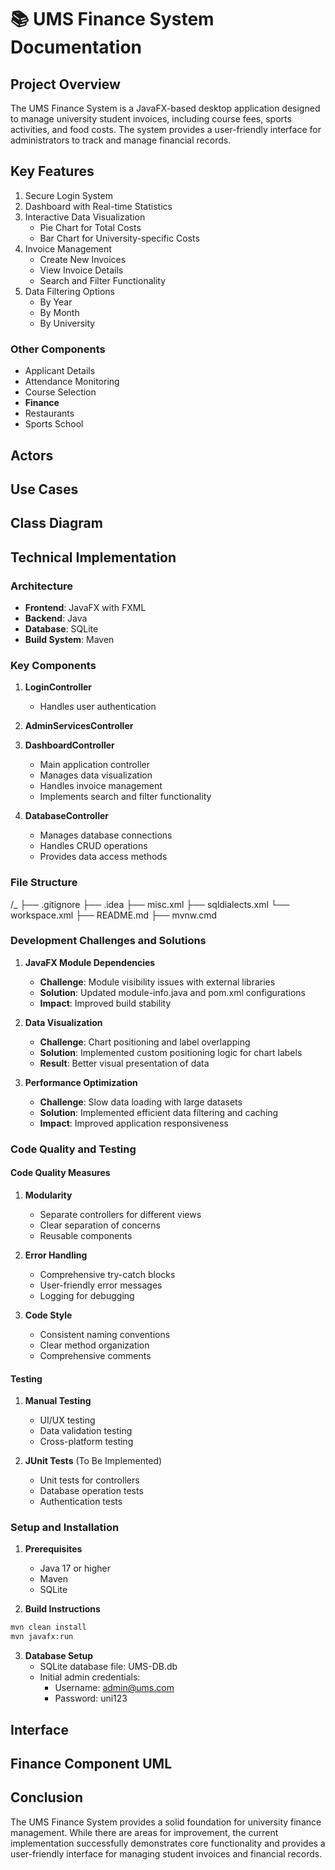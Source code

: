 # 📚 UMS Finance System Documentation

## Project Overview

The UMS Finance System is a JavaFX-based desktop application designed to manage university student invoices, including course fees, sports activities, and food costs. The system provides a user-friendly interface for administrators to track and manage financial records.

## Key Features

1. Secure Login System
2. Dashboard with Real-time Statistics
3. Interactive Data Visualization
   - Pie Chart for Total Costs
   - Bar Chart for University-specific Costs
4. Invoice Management
   - Create New Invoices
   - View Invoice Details
   - Search and Filter Functionality
5. Data Filtering Options
   - By Year
   - By Month
   - By University

### Other Components

- Applicant Details
- Attendance Monitoring
- Course Selection
- **Finance**
- Restaurants
- Sports School

## Actors

## Use Cases

## Class Diagram

## Technical Implementation

### Architecture

- **Frontend**: JavaFX with FXML
- **Backend**: Java
- **Database**: SQLite
- **Build System**: Maven

### Key Components

1. **LoginController**

   - Handles user authentication

2. **AdminServicesController**

3. **DashboardController**

   - Main application controller
   - Manages data visualization
   - Handles invoice management
   - Implements search and filter functionality

4. **DatabaseController**
   - Manages database connections
   - Handles CRUD operations
   - Provides data access methods

### File Structure

/\_
├── .gitignore
├── .idea
├── misc.xml
├── sqldialects.xml
└── workspace.xml
├── README.md
├── mvnw.cmd

### Development Challenges and Solutions

1. **JavaFX Module Dependencies**

   - **Challenge**: Module visibility issues with external libraries
   - **Solution**: Updated module-info.java and pom.xml configurations
   - **Impact**: Improved build stability

2. **Data Visualization**

   - **Challenge**: Chart positioning and label overlapping
   - **Solution**: Implemented custom positioning logic for chart labels
   - **Result**: Better visual presentation of data

3. **Performance Optimization**
   - **Challenge**: Slow data loading with large datasets
   - **Solution**: Implemented efficient data filtering and caching
   - **Impact**: Improved application responsiveness

### Code Quality and Testing

#### Code Quality Measures

1. **Modularity**

   - Separate controllers for different views
   - Clear separation of concerns
   - Reusable components

2. **Error Handling**

   - Comprehensive try-catch blocks
   - User-friendly error messages
   - Logging for debugging

3. **Code Style**
   - Consistent naming conventions
   - Clear method organization
   - Comprehensive comments

#### Testing

1. **Manual Testing**

   - UI/UX testing
   - Data validation testing
   - Cross-platform testing

2. **JUnit Tests** (To Be Implemented)
   - Unit tests for controllers
   - Database operation tests
   - Authentication tests

### Setup and Installation

1. **Prerequisites**

   - Java 17 or higher
   - Maven
   - SQLite

2. **Build Instructions**

```bash
mvn clean install
mvn javafx:run
```

3. **Database Setup**
   - SQLite database file: UMS-DB.db
   - Initial admin credentials:
     - Username: admin@ums.com
     - Password: uni123

## Interface

## Finance Component UML

## Conclusion

The UMS Finance System provides a solid foundation for university finance management. While there are areas for improvement, the current implementation successfully demonstrates core functionality and provides a user-friendly interface for managing student invoices and financial records.
